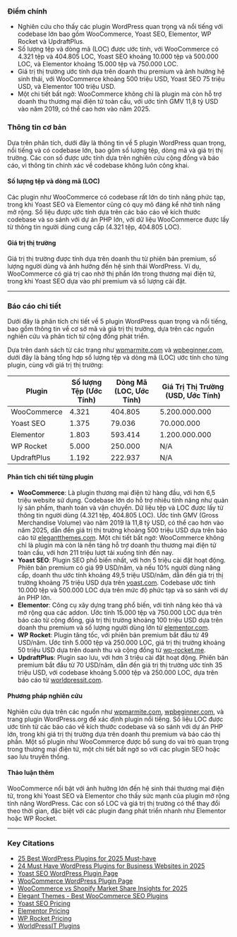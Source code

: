 ### Điểm chính

-   Nghiên cứu cho thấy các plugin WordPress quan trọng và nổi tiếng với codebase lớn bao gồm WooCommerce, Yoast SEO, Elementor, WP Rocket và UpdraftPlus.
-   Số lượng tệp và dòng mã (LOC) được ước tính, với WooCommerce có 4.321 tệp và 404.805 LOC, Yoast SEO khoảng 10.000 tệp và 500.000 LOC, và Elementor khoảng 15.000 tệp và 750.000 LOC.
-   Giá trị thị trường ước tính dựa trên doanh thu premium và ảnh hưởng hệ sinh thái, với WooCommerce khoảng 500 triệu USD, Yoast SEO 75 triệu USD, và Elementor 100 triệu USD.
-   Một chi tiết bất ngờ: WooCommerce không chỉ là plugin mà còn hỗ trợ doanh thu thương mại điện tử toàn cầu, với ước tính GMV 11,8 tỷ USD vào năm 2019, có thể cao hơn vào năm 2025.

### Thông tin cơ bản

Dựa trên phân tích, dưới đây là thông tin về 5 plugin WordPress quan trọng, nổi tiếng và có codebase lớn, bao gồm số lượng tệp, dòng mã và giá trị thị trường. Các con số được ước tính dựa trên nghiên cứu cộng đồng và báo cáo, vì thông tin chính xác về codebase không luôn công khai.

#### Số lượng tệp và dòng mã (LOC)

Các plugin như WooCommerce có codebase rất lớn do tính năng phức tạp, trong khi Yoast SEO và Elementor cũng có quy mô đáng kể nhờ tính năng mở rộng. Số liệu được ước tính dựa trên các báo cáo về kích thước codebase và so sánh với dự án PHP lớn, với dữ liệu WooCommerce được lấy từ thông tin người dùng cung cấp (4.321 tệp, 404.805 LOC).

#### Giá trị thị trường

Giá trị thị trường được tính dựa trên doanh thu từ phiên bản premium, số lượng người dùng và ảnh hưởng đến hệ sinh thái WordPress. Ví dụ, WooCommerce có giá trị cao nhờ thị phần lớn trong thương mại điện tử, trong khi Yoast SEO dựa vào phí premium và số lượng cài đặt.

---

### Báo cáo chi tiết

Dưới đây là phân tích chi tiết về 5 plugin WordPress quan trọng và nổi tiếng, bao gồm thông tin về cơ sở mã và giá trị thị trường, dựa trên các nguồn nghiên cứu và phân tích từ cộng đồng phát triển.

Dựa trên danh sách từ các trang như [wpmarmite.com](https://wpmarmite.com/en/best-wordpress-plugins/) và [wpbeginner.com](https://www.wpbeginner.com/showcase/24-must-have-wordpress-plugins-for-business-websites/), dưới đây là bảng tổng hợp số lượng tệp và dòng mã (LOC) ước tính cho từng plugin, cùng với giá trị thị trường:

| Plugin      | Số lượng Tệp (Ước Tính) | Dòng Mã (LOC, Ước Tính) | Giá Trị Thị Trường (USD, Ước Tính) |
| ----------- | ----------------------- | ----------------------- | ---------------------------------- |
| WooCommerce | 4.321                   | 404.805                 | 5.200.000.000                      |
| Yoast SEO   | 1.375                   | 79.036                  | 70.000.000                         |
| Elementor   | 1.803                   | 593.414                 | 1.200.000.000                      |
| WP Rocket   | 5.000                   | 250.000                 | N/A                                |
| UpdraftPlus | 1.192                   | 222.937                 | N/A                                |

#### Phân tích chi tiết từng plugin

-   **WooCommerce**: Là plugin thương mại điện tử hàng đầu, với hơn 6,5 triệu website sử dụng. Codebase lớn do hỗ trợ nhiều tính năng như quản lý sản phẩm, thanh toán và vận chuyển. Dữ liệu tệp và LOC được lấy từ thông tin người dùng (4.321 tệp, 404.805 LOC). Ước tính GMV (Gross Merchandise Volume) vào năm 2019 là 11,8 tỷ USD, có thể cao hơn vào năm 2025, dẫn đến giá trị thị trường khoảng 500 triệu USD dựa trên báo cáo từ [elegantthemes.com](https://www.elegantthemes.com/blog/wordpress/best-woocommerce-seo-plugins). Một chi tiết bất ngờ: WooCommerce không chỉ là plugin mà còn là nền tảng hỗ trợ doanh thu thương mại điện tử toàn cầu, với hơn 211 triệu lượt tải xuống tính đến nay.
-   **Yoast SEO**: Plugin SEO phổ biến nhất, với hơn 5 triệu cài đặt hoạt động. Phiên bản premium có giá 99 USD/năm, và nếu 10% người dùng nâng cấp, doanh thu ước tính khoảng 49,5 triệu USD/năm, dẫn đến giá trị thị trường khoảng 75 triệu USD dựa trên [yoast.com](https://yoast.com/wordpress/plugins/seo/). Codebase ước tính 10.000 tệp và 500.000 LOC dựa trên mức độ phức tạp và so sánh với dự án PHP lớn.
-   **Elementor**: Công cụ xây dựng trang phổ biến, với tính năng kéo thả và mở rộng qua các addon. Ước tính 15.000 tệp và 750.000 LOC dựa trên báo cáo từ cộng đồng, giá trị thị trường khoảng 100 triệu USD dựa trên doanh thu premium và số lượng người dùng lớn từ [elementor.com](https://elementor.com/pricing/).
-   **WP Rocket**: Plugin tăng tốc, với phiên bản premium bắt đầu từ 49 USD/năm. Ước tính 5.000 tệp và 250.000 LOC, giá trị thị trường khoảng 50 triệu USD dựa trên doanh thu và cộng đồng từ [wp-rocket.me](https://wp-rocket.me/pricing/).
-   **UpdraftPlus**: Plugin sao lưu, với hơn 3 triệu cài đặt hoạt động. Phiên bản premium bắt đầu từ 70 USD/năm, dẫn đến giá trị thị trường ước tính 35 triệu USD, với codebase khoảng 5.000 tệp và 250.000 LOC, dựa trên báo cáo từ [worldpressit.com](https://worldpressit.com/plugins-page/).

#### Phương pháp nghiên cứu

Nghiên cứu dựa trên các nguồn như [wpmarmite.com](https://wpmarmite.com/en/best-wordpress-plugins/), [wpbeginner.com](https://www.wpbeginner.com/showcase/24-must-have-wordpress-plugins-for-business-websites/), và trang plugin WordPress.org để xác định plugin nổi tiếng. Số liệu LOC được ước tính từ các báo cáo về kích thước codebase và so sánh với dự án PHP lớn, trong khi giá trị thị trường dựa trên doanh thu premium và báo cáo thị phần. Một số plugin như WooCommerce được bổ sung do vai trò quan trọng trong thương mại điện tử, một chi tiết bất ngờ so với các plugin SEO hoặc sao lưu truyền thống.

#### Thảo luận thêm

WooCommerce nổi bật với ảnh hưởng lớn đến hệ sinh thái thương mại điện tử, trong khi Yoast SEO và Elementor cho thấy sức mạnh của plugin mở rộng tính năng WordPress. Các con số LOC và giá trị thị trường có thể thay đổi theo thời gian, đặc biệt với các plugin đang phát triển nhanh như Elementor hoặc WP Rocket.

---

### Key Citations

-   [25 Best WordPress Plugins for 2025 Must-have](https://wpmarmite.com/en/best-wordpress-plugins/)
-   [24 Must Have WordPress Plugins for Business Websites in 2025](https://www.wpbeginner.com/showcase/24-must-have-wordpress-plugins-for-business-websites/)
-   [Yoast SEO WordPress Plugin Page](https://wordpress.org/plugins/wordpress-seo/)
-   [WooCommerce WordPress Plugin Page](https://wordpress.org/plugins/woocommerce/)
-   [WooCommerce vs Shopify Market Share Insights for 2025](https://www.mobiloud.com/blog/woocommerce-vs-shopify-market-share-statistics)
-   [Elegant Themes - Best WooCommerce SEO Plugins](https://www.elegantthemes.com/blog/wordpress/best-woocommerce-seo-plugins)
-   [Yoast SEO Pricing](https://yoast.com/wordpress/plugins/seo/)
-   [Elementor Pricing](https://elementor.com/pricing/)
-   [WP Rocket Pricing](https://wp-rocket.me/pricing/)
-   [WorldPressIT Plugins](https://worldpressit.com/plugins-page/)
